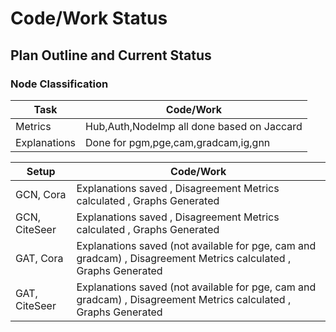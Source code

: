 # Code/Work Status

## Plan Outline and Current Status

### **Node Classification**
| Task      | Code/Work |
| ----------- | ----------- |
| Metrics      | Hub,Auth,NodeImp all done based on Jaccard |
| Explanations      | Done for pgm,pge,cam,gradcam,ig,gnn |

| Setup      | Code/Work |
| ----------- | ----------- |
| GCN, Cora      | Explanations saved  , Disagreement Metrics calculated  , Graphs Generated       |
| GCN, CiteSeer   | Explanations saved  , Disagreement Metrics calculated  , Graphs Generated       |
| GAT, Cora   | Explanations saved (not available for pge, cam and gradcam) , Disagreement Metrics calculated  , Graphs Generated       |
| GAT, CiteSeer   | Explanations saved (not available for pge, cam and gradcam) , Disagreement Metrics calculated  , Graphs Generated       |



    
